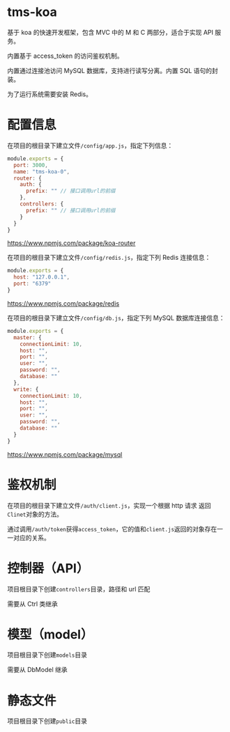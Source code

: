 # tms-koa

基于 koa 的快速开发框架，包含 MVC 中的 M 和 C 两部分，适合于实现 API 服务。

内置基于 access_token 的访问鉴权机制。

内置通过连接池访问 MySQL 数据库，支持进行读写分离。内置 SQL 语句的封装。

为了运行系统需要安装 Redis。

# 配置信息

在项目的根目录下建立文件`/config/app.js`，指定下列信息：

```javascript
module.exports = {
  port: 3000,
  name: "tms-koa-0",
  router: {
    auth: {
      prefix: "" // 接口调用url的前缀
    },
    controllers: {
      prefix: "" // 接口调用url的前缀
    }
  }
}
```

https://www.npmjs.com/package/koa-router

在项目的根目录下建立文件`/config/redis.js`，指定下列 Redis 连接信息：

```javascript
module.exports = {
  host: "127.0.0.1",
  port: "6379"
}
```

https://www.npmjs.com/package/redis

在项目的根目录下建立文件`/config/db.js`，指定下列 MySQL 数据库连接信息：

```javascript
module.exports = {
  master: {
    connectionLimit: 10,
    host: "",
    port: "",
    user: "",
    password: "",
    database: ""
  },
  write: {
    connectionLimit: 10,
    host: "",
    port: "",
    user: "",
    password: "",
    database: ""
  }
}
```

https://www.npmjs.com/package/mysql

# 鉴权机制

在项目的根目录下建立文件`/auth/client.js`，实现一个根据 http 请求 返回`Clinet`对象的方法。

通过调用`/auth/token`获得`access_token`，它的值和`client.js`返回的对象存在一一对应的关系。

# 控制器（API）

项目根目录下创建`controllers`目录，路径和 url 匹配

需要从 Ctrl 类继承

# 模型（model）

项目根目录下创建`models`目录

需要从 DbModel 继承

# 静态文件

项目根目录下创建`public`目录
